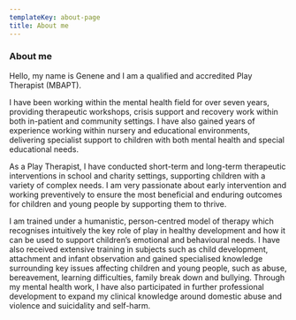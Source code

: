 ```yaml
---
templateKey: about-page
title: About me
---
```

### About me

Hello, my name is Genene and I am a qualified and accredited Play Therapist (MBAPT). 

I have been working within the mental health field for over seven years, providing therapeutic workshops, crisis support and recovery work within both in-patient and community settings. I have also gained years of experience working within nursery and educational environments, delivering specialist support to children with both mental health and special educational needs. 

As a Play Therapist, I have conducted short-term and long-term therapeutic interventions in school and charity settings, supporting children with a variety of complex needs. I am very passionate about early intervention and working preventively to ensure the most beneficial and enduring outcomes for children and young people by supporting them to thrive.

I am trained under a humanistic, person-centred model of therapy which recognises intuitively the key role of play in healthy development and how it can be used to support children’s emotional and behavioural needs. I have also received extensive training in subjects such as child development, attachment and infant observation and gained specialised knowledge surrounding key issues affecting children and young people, such as abuse, bereavement, learning difficulties, family break down and bullying. Through my mental health work, I have also participated in further professional development to expand my clinical knowledge around domestic abuse and violence and suicidality and self-harm.
